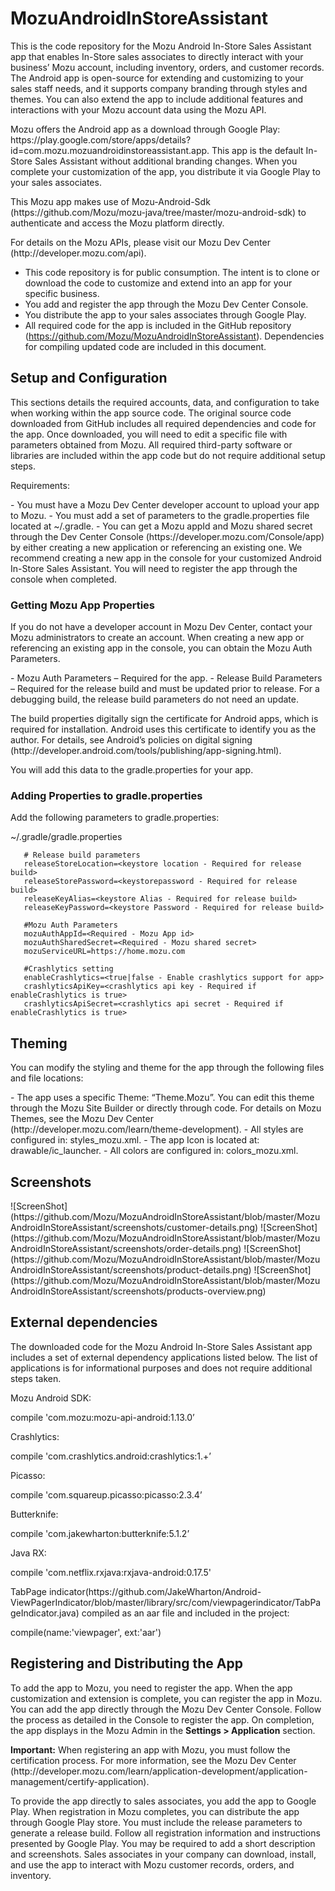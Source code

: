 <h1>MozuAndroidInStoreAssistant </h1>

<p>This is the code repository for the Mozu Android In-Store Sales Assistant app that enables In-Store sales associates to directly interact with your business’ Mozu account, including inventory, orders, and customer records. The Android app is open-source for extending and customizing to your sales staff needs, and it supports company branding through styles and themes. You can also extend the app to include additional features and interactions with your Mozu account data using the Mozu API.</p>
<p>Mozu offers the Android app as a download through Google Play:  https://play.google.com/store/apps/details?id=com.mozu.mozuandroidinstoreassistant.app. This app is the default In-Store Sales Assistant without additional branding changes. When you complete your customization of the app, you distribute it via Google Play to your sales associates. </p>
<p>This Mozu app makes use of Mozu-Android-Sdk (https://github.com/Mozu/mozu-java/tree/master/mozu-android-sdk) to authenticate and access the Mozu platform directly. </p>
<p>For details on the Mozu APIs, please visit our Mozu Dev Center (http://developer.mozu.com/api).</p>

- This code repository is for public consumption. The intent is to clone or download the code to customize and extend into an app for your specific business.
- You add and register the app through the Mozu Dev Center Console.
- You distribute the app to your sales associates through Google Play.  
- All required code for the app is included in the GitHub repository (https://github.com/Mozu/MozuAndroidInStoreAssistant). Dependencies for compiling updated code are included in this document.


<h2>Setup and Configuration</h2>

<p>This sections details the required accounts, data, and configuration to take when working within the app source code.  The original source code downloaded from GitHub includes all required dependencies and code for the app. Once downloaded, you will need to edit a specific file with parameters obtained from Mozu. All required third-party software or libraries are included within the app code but do not require additional setup steps.</p>
<p>Requirements:</p>
- You must have a Mozu Dev Center developer account to upload your app to Mozu.
- You must add a set of parameters to the gradle.properties file located at ~/.gradle.
- You can get a Mozu appId and Mozu shared secret through the Dev Center Console (https://developer.mozu.com/Console/app) by either creating a new application or referencing an existing one. We recommend creating a new app in the console for your customized Android In-Store Sales Assistant. You will need to register the app through the console when completed.

<h3>Getting Mozu App Properties</h3>
<p>If you do not have a developer account in Mozu Dev Center, contact your Mozu administrators to create an account. When creating a new app or referencing an existing app in the console, you can obtain the Mozu Auth Parameters. </p>
- Mozu Auth Parameters – Required for the app.
- Release Build Parameters – Required for the release build and must be updated prior to release. For a debugging build, the release build parameters do not need an update.
<p>The build properties digitally sign the certificate for Android apps, which is required for installation. Android uses this certificate to identify you as the author. For details, see Android’s policies on digital signing (http://developer.android.com/tools/publishing/app-signing.html).</p>
<p>You will add this data to the gradle.properties for your app. </p>

<h3>Adding Properties to gradle.properties</h3>
<p>Add the following parameters to gradle.properties:</p>
      ~/.gradle/gradle.properties
      
       # Release build parameters
       releaseStoreLocation=<keystore location - Required for release build>
       releaseStorePassword=<keystorepassword - Required for release build>
       releaseKeyAlias=<keystore Alias - Required for release build>
       releaseKeyPassword=<keystore Password - Required for release build>
      
       #Mozu Auth Parameters
       mozuAuthAppId=<Required - Mozu App id>
       mozuAuthSharedSecret=<Required - Mozu shared secret>
       mozuServiceURL=https://home.mozu.com
      
       #Crashlytics setting
       enableCrashlytics=<true|false - Enable crashlytics support for app>
       crashlyticsApiKey=<crashlytics api key - Required if enableCrashlytics is true>
       crashlyticsApiSecret=<crashlytics api secret - Required if enableCrashlytics is true>

<h2>Theming</h2>

<p>You can modify the styling and theme for the app through the following files and file locations:</p>
- The app uses a specific Theme: “Theme.Mozu”. You can edit this theme through the Mozu Site Builder or directly through code. For details on Mozu Themes, see the Mozu Dev Center (http://developer.mozu.com/learn/theme-development).
- All styles are configured in: styles_mozu.xml. 
- The app Icon is located at: drawable/ic_launcher.
- All colors are configured in: colors_mozu.xml.
 
<h2>Screenshots</h2>
![ScreenShot](https://github.com/Mozu/MozuAndroidInStoreAssistant/blob/master/MozuAndroidInStoreAssistant/screenshots/customer-details.png)
![ScreenShot](https://github.com/Mozu/MozuAndroidInStoreAssistant/blob/master/MozuAndroidInStoreAssistant/screenshots/order-details.png)
![ScreenShot](https://github.com/Mozu/MozuAndroidInStoreAssistant/blob/master/MozuAndroidInStoreAssistant/screenshots/product-details.png)
![ScreenShot](https://github.com/Mozu/MozuAndroidInStoreAssistant/blob/master/MozuAndroidInStoreAssistant/screenshots/products-overview.png)
      
<h2>External dependencies</h2>

<p>The downloaded code for the Mozu Android In-Store Sales Assistant app includes a set of external dependency applications listed below. The list of applications is for informational purposes and does not require additional steps taken.</p>
<p>Mozu Android SDK:</p>
      compile 'com.mozu:mozu-api-android:1.13.0’ 

<p>Crashlytics:</p>
      compile 'com.crashlytics.android:crashlytics:1.+’ 

<p>Picasso: </p>
      compile 'com.squareup.picasso:picasso:2.3.4’

<p>Butterknife:</p>
      compile 'com.jakewharton:butterknife:5.1.2’ 

<p>Java RX:</p>
      compile 'com.netflix.rxjava:rxjava-android:0.17.5'

<p>TabPage indicator(https://github.com/JakeWharton/Android-ViewPagerIndicator/blob/master/library/src/com/viewpagerindicator/TabPageIndicator.java) compiled as an aar file and included in the project:</p>
      compile(name:'viewpager', ext:'aar')

<h2>Registering and Distributing the App</h2>
<p>To add the app to Mozu, you need to register the app. When the app customization and extension is complete, you can register the app in Mozu. You can add the app directly through the Mozu Dev Center Console. Follow the process as detailed in the Console to register the app. On completion, the app displays in the Mozu Admin in the <b>Settings > Application</b> section.</p>
<p><b>Important:</b> When registering an app with Mozu, you must follow the certification process. For more information, see the Mozu Dev Center (http://developer.mozu.com/learn/application-development/application-management/certify-application).</p>
<p>To provide the app directly to sales associates, you add the app to Google Play. When registration in Mozu completes, you can distribute the app through Google Play store. You must include the release parameters to generate a release build. Follow all registration information and instructions presented by Google Play. You may be required to add a short description and screenshots. Sales associates in your company can download, install, and use the app to interact with Mozu customer records, orders, and inventory. </p>
